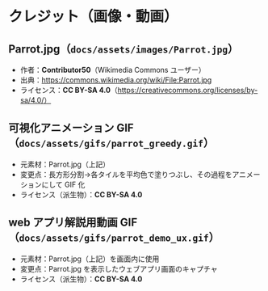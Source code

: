 # クレジット（画像・動画）

## Parrot.jpg（`docs/assets/images/Parrot.jpg`）
- 作者：**Contributor50**（Wikimedia Commons ユーザー）
- 出典：https://commons.wikimedia.org/wiki/File:Parrot.jpg
- ライセンス：**CC BY-SA 4.0**（https://creativecommons.org/licenses/by-sa/4.0/）

## 可視化アニメーション GIF（`docs/assets/gifs/parrot_greedy.gif`）
- 元素材：Parrot.jpg（上記）
- 変更点：長方形分割→各タイルを平均色で塗りつぶし、その過程をアニメーションにして GIF 化
- ライセンス（派生物）：**CC BY-SA 4.0**

## web アプリ解説用動画 GIF（`docs/assets/gifs/parrot_demo_ux.gif`）
- 元素材：Parrot.jpg（上記）を画面内に使用
- 変更点：Parrot.jpg を表示したウェブアプリ画面のキャプチャ
- ライセンス（派生物）：**CC BY-SA 4.0**

